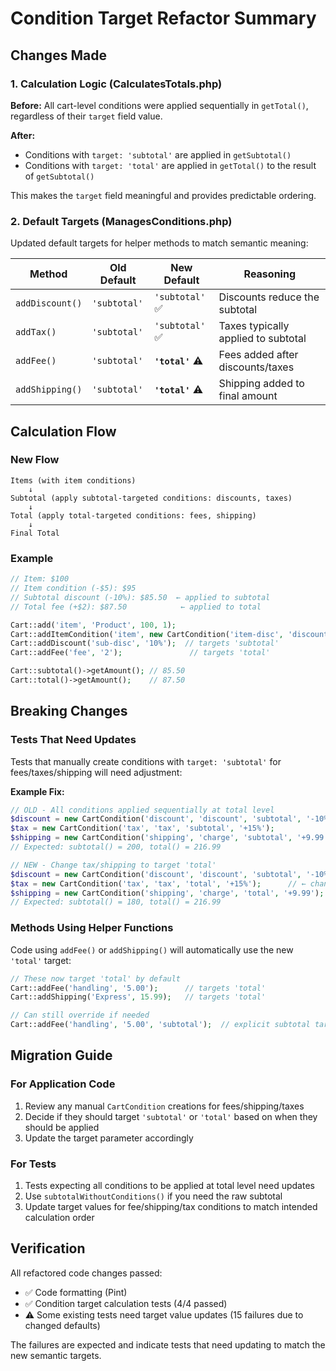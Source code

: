 # Condition Target Refactor Summary

## Changes Made

### 1. Calculation Logic (CalculatesTotals.php)
**Before:** All cart-level conditions were applied sequentially in `getTotal()`, regardless of their `target` field value.

**After:** 
- Conditions with `target: 'subtotal'` are applied in `getSubtotal()`
- Conditions with `target: 'total'` are applied in `getTotal()` to the result of `getSubtotal()`

This makes the `target` field meaningful and provides predictable ordering.

### 2. Default Targets (ManagesConditions.php)
Updated default targets for helper methods to match semantic meaning:

| Method | Old Default | New Default | Reasoning |
|--------|-------------|-------------|-----------|
| `addDiscount()` | `'subtotal'` | `'subtotal'` ✅ | Discounts reduce the subtotal |
| `addTax()` | `'subtotal'` | `'subtotal'` ✅ | Taxes typically applied to subtotal |
| `addFee()` | `'subtotal'` | **`'total'`** ⚠️ | Fees added after discounts/taxes |
| `addShipping()` | `'subtotal'` | **`'total'`** ⚠️ | Shipping added to final amount |

## Calculation Flow

### New Flow
```
Items (with item conditions)
    ↓
Subtotal (apply subtotal-targeted conditions: discounts, taxes)
    ↓
Total (apply total-targeted conditions: fees, shipping)
    ↓
Final Total
```

### Example
```php
// Item: $100
// Item condition (-$5): $95
// Subtotal discount (-10%): $85.50  ← applied to subtotal
// Total fee (+$2): $87.50            ← applied to total

Cart::add('item', 'Product', 100, 1);
Cart::addItemCondition('item', new CartCondition('item-disc', 'discount', 'item', '-5'));
Cart::addDiscount('sub-disc', '10%');  // targets 'subtotal'
Cart::addFee('fee', '2');               // targets 'total'

Cart::subtotal()->getAmount(); // 85.50
Cart::total()->getAmount();    // 87.50
```

## Breaking Changes

### Tests That Need Updates

Tests that manually create conditions with `target: 'subtotal'` for fees/taxes/shipping will need adjustment:

**Example Fix:**
```php
// OLD - All conditions applied sequentially at total level
$discount = new CartCondition('discount', 'discount', 'subtotal', '-10%');
$tax = new CartCondition('tax', 'tax', 'subtotal', '+15%');
$shipping = new CartCondition('shipping', 'charge', 'subtotal', '+9.99');
// Expected: subtotal() = 200, total() = 216.99

// NEW - Change tax/shipping to target 'total'
$discount = new CartCondition('discount', 'discount', 'subtotal', '-10%');
$tax = new CartCondition('tax', 'tax', 'total', '+15%');      // ← changed
$shipping = new CartCondition('shipping', 'charge', 'total', '+9.99');  // ← changed
// Expected: subtotal() = 180, total() = 216.99
```

### Methods Using Helper Functions
Code using `addFee()` or `addShipping()` will automatically use the new `'total'` target:

```php
// These now target 'total' by default
Cart::addFee('handling', '5.00');      // targets 'total'
Cart::addShipping('Express', 15.99);   // targets 'total'

// Can still override if needed
Cart::addFee('handling', '5.00', 'subtotal');  // explicit subtotal target
```

## Migration Guide

### For Application Code
1. Review any manual `CartCondition` creations for fees/shipping/taxes
2. Decide if they should target `'subtotal'` or `'total'` based on when they should be applied
3. Update the target parameter accordingly

### For Tests
1. Tests expecting all conditions to be applied at total level need updates
2. Use `subtotalWithoutConditions()` if you need the raw subtotal
3. Update target values for fee/shipping/tax conditions to match intended calculation order

## Verification

All refactored code changes passed:
- ✅ Code formatting (Pint)
- ✅ Condition target calculation tests (4/4 passed)
- ⚠️ Some existing tests need target value updates (15 failures due to changed defaults)

The failures are expected and indicate tests that need updating to match the new semantic targets.
